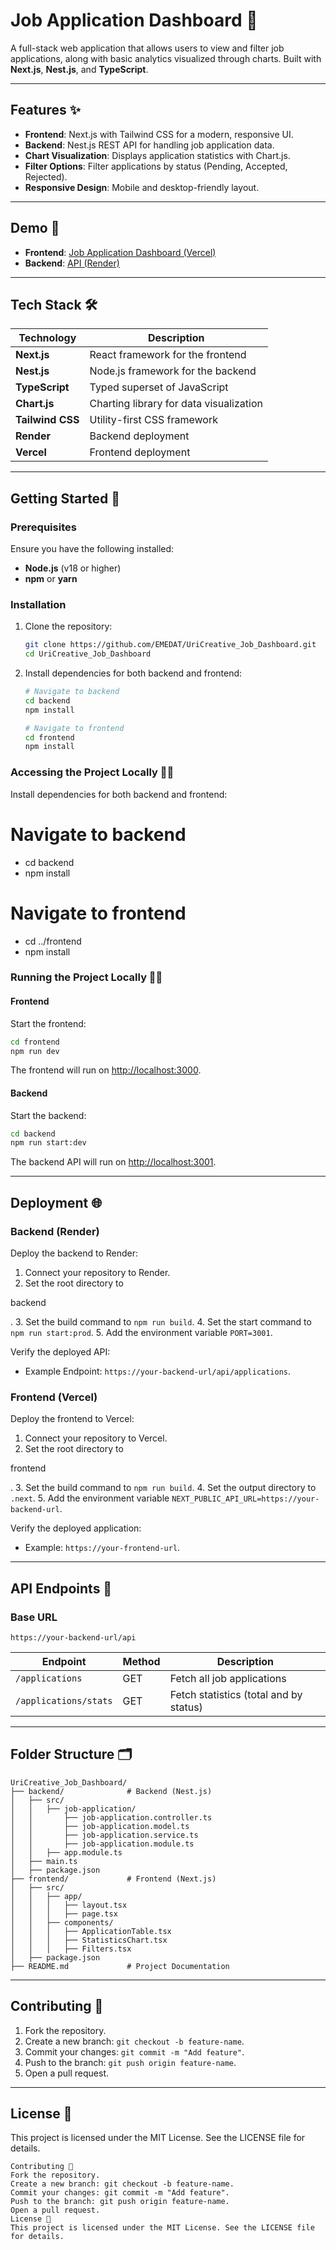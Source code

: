 # Job Application Dashboard 📝

A full-stack web application that allows users to view and filter job applications, along with basic analytics visualized through charts. Built with **Next.js**, **Nest.js**, and **TypeScript**.

---

## Features ✨

- **Frontend**: Next.js with Tailwind CSS for a modern, responsive UI.
- **Backend**: Nest.js REST API for handling job application data.
- **Chart Visualization**: Displays application statistics with Chart.js.
- **Filter Options**: Filter applications by status (Pending, Accepted, Rejected).
- **Responsive Design**: Mobile and desktop-friendly layout.

---

## Demo 🚀

- **Frontend**: [Job Application Dashboard (Vercel)](https://uri-creative-job-dashboard-8sod.vercel.app/)
- **Backend**: [API (Render)](https://uricreative-job-dashboard-backend.onrender.com/api/applications)

---

## Tech Stack 🛠️

| **Technology** | **Description**                              |
| -------------- | -------------------------------------------- |
| **Next.js**    | React framework for the frontend             |
| **Nest.js**    | Node.js framework for the backend            |
| **TypeScript** | Typed superset of JavaScript                 |
| **Chart.js**   | Charting library for data visualization      |
| **Tailwind CSS** | Utility-first CSS framework                 |
| **Render**     | Backend deployment                           |
| **Vercel**     | Frontend deployment                          |

---

## Getting Started 🚦

### Prerequisites

Ensure you have the following installed:

- **Node.js** (v18 or higher)
- **npm** or **yarn**

### Installation

1. Clone the repository:
   ```bash
   git clone https://github.com/EMEDAT/UriCreative_Job_Dashboard.git
   cd UriCreative_Job_Dashboard
   ```

2. Install dependencies for both backend and frontend:
   ```bash
   # Navigate to backend
   cd backend
   npm install

   # Navigate to frontend
   cd frontend
   npm install
   ```

### Accessing the Project Locally 🏃‍♂️

Install dependencies for both backend and frontend:
# Navigate to backend
- cd backend
- npm install

# Navigate to frontend
- cd ../frontend
- npm install


### Running the Project Locally 🏃‍♂️

#### Frontend

Start the frontend:
```bash
cd frontend
npm run dev
```
The frontend will run on [http://localhost:3000](http://localhost:3000).

#### Backend

Start the backend:
```bash
cd backend
npm run start:dev
```
The backend API will run on [http://localhost:3001](http://localhost:3001).

---

## Deployment 🌐

### Backend (Render)

Deploy the backend to Render:

1. Connect your repository to Render.
2. Set the root directory to 

backend

.
3. Set the build command to `npm run build`.
4. Set the start command to `npm run start:prod`.
5. Add the environment variable `PORT=3001`.

Verify the deployed API:
- Example Endpoint: `https://your-backend-url/api/applications`.

### Frontend (Vercel)

Deploy the frontend to Vercel:

1. Connect your repository to Vercel.
2. Set the root directory to 

frontend

.
3. Set the build command to `npm run build`.
4. Set the output directory to `.next`.
5. Add the environment variable `NEXT_PUBLIC_API_URL=https://your-backend-url`.

Verify the deployed application:
- Example: `https://your-frontend-url`.

---

## API Endpoints 🔗

### Base URL
`https://your-backend-url/api`

| Endpoint           | Method | Description                           |
| ------------------ | ------ | ------------------------------------- |
| `/applications`    | GET    | Fetch all job applications            |
| `/applications/stats` | GET    | Fetch statistics (total and by status) |

---

## Folder Structure 🗂️

```
UriCreative_Job_Dashboard/
├── backend/              # Backend (Nest.js)
│   ├── src/
│   │   ├── job-application/
│   │       ├── job-application.controller.ts
│   │       ├── job-application.model.ts
│   │       ├── job-application.service.ts
│   │       ├── job-application.module.ts
│   │   ├── app.module.ts
│   ├── main.ts
│   ├── package.json
├── frontend/             # Frontend (Next.js)
│   ├── src/
│   │   ├── app/
│   │   │   ├── layout.tsx
│   │   │   ├── page.tsx
│   │   ├── components/
│   │   │   ├── ApplicationTable.tsx
│   │   │   ├── StatisticsChart.tsx
│   │   │   ├── Filters.tsx
│   ├── package.json
├── README.md             # Project Documentation
```

---

## Contributing 🤝

1. Fork the repository.
2. Create a new branch: `git checkout -b feature-name`.
3. Commit your changes: `git commit -m "Add feature"`.
4. Push to the branch: `git push origin feature-name`.
5. Open a pull request.

---

## License 📄

This project is licensed under the MIT License. See the LICENSE file for details.
```
Contributing 🤝
Fork the repository.
Create a new branch: git checkout -b feature-name.
Commit your changes: git commit -m "Add feature".
Push to the branch: git push origin feature-name.
Open a pull request.
License 📄
This project is licensed under the MIT License. See the LICENSE file for details.